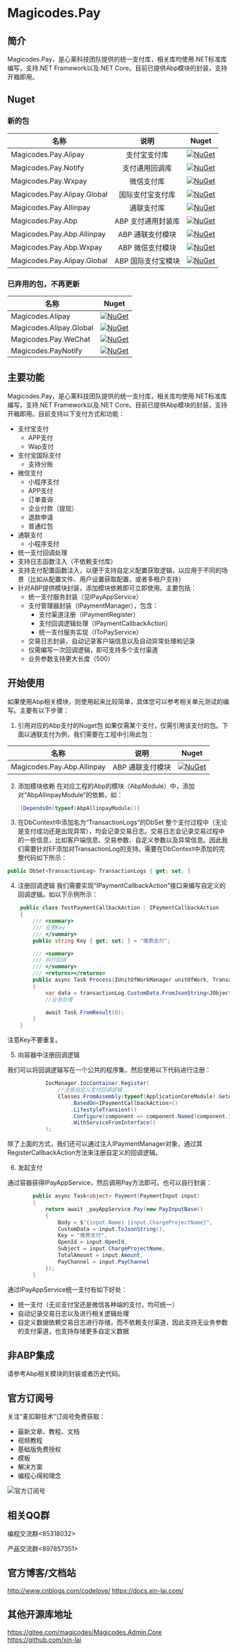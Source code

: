 # Magicodes.Pay

## 简介

Magicodes.Pay，是心莱科技团队提供的统一支付库，相关库均使用.NET标准库编写，支持.NET Framework以及.NET Core。目前已提供Abp模块的封装，支持开箱即用。

## Nuget

### 新的包

| 名称     |      说明      |      Nuget      |
|----------|:-------------:|:-------------:|
| Magicodes.Pay.Alipay  |支付宝支付库|  [![NuGet](https://buildstats.info/nuget/Magicodes.Pay.Alipay)](https://www.nuget.org/packages/Magicodes.Pay.Alipay) |
| Magicodes.Pay.Notify  |支付通用回调库|   [![NuGet](https://buildstats.info/nuget/Magicodes.Pay.Notify)](https://www.nuget.org/packages/Magicodes.Pay.Notify) |
| Magicodes.Pay.Wxpay  |微信支付库|  [![NuGet](https://buildstats.info/nuget/Magicodes.Pay.Wxpay)](https://www.nuget.org/packages/Magicodes.Pay.Wxpay) |
| Magicodes.Pay.Alipay.Global |国际支付宝支付库 |  [![NuGet](https://buildstats.info/nuget/Magicodes.Pay.Alipay.Global)](https://www.nuget.org/packages/Magicodes.Pay.Alipay.Global) |
| Magicodes.Pay.Allinpay  | 通联支付库 | [![NuGet](https://buildstats.info/nuget/Magicodes.Pay.Allinpay)](https://www.nuget.org/packages/Magicodes.Pay.Allinpay) |
| Magicodes.Pay.Abp  | ABP 支付通用封装库| [![NuGet](https://buildstats.info/nuget/Magicodes.Pay.Abp)](https://www.nuget.org/packages/Magicodes.Pay.Abp) |
| Magicodes.Pay.Abp.Allinpay  |ABP 通联支付模块|  [![NuGet](https://buildstats.info/nuget/Magicodes.Pay.Abp.Allinpay)](https://www.nuget.org/packages/Magicodes.Pay.Abp.Allinpay) |
| Magicodes.Pay.Abp.Wxpay  | ABP 微信支付模块| [![NuGet](https://buildstats.info/nuget/Magicodes.Pay.Abp.Wxpay)](https://www.nuget.org/packages/Magicodes.Pay.Abp.Wxpay) |
| Magicodes.Pay.Alipay.Global  | ABP 国际支付宝模块 |  [![NuGet](https://buildstats.info/nuget/Magicodes.Pay.Alipay.Global)](https://www.nuget.org/packages/Magicodes.Pay.Alipay.Global) |

### 已弃用的包，不再更新

| 名称     |      Nuget      |
|----------|:-------------:|
| Magicodes.Alipay  |  [![NuGet](https://buildstats.info/nuget/Magicodes.Alipay)](https://www.nuget.org/packages/Magicodes.Alipay) |
| Magicodes.Alipay.Global |    [![NuGet](https://buildstats.info/nuget/Magicodes.Alipay.Global)](https://www.nuget.org/packages/Magicodes.Alipay.Global)   |
| Magicodes.Pay.WeChat | [![NuGet](https://buildstats.info/nuget/Magicodes.Pay.WeChat)](https://www.nuget.org/packages/Magicodes.Pay.WeChat) |
| Magicodes.PayNotify | [![NuGet](https://buildstats.info/nuget/Magicodes.PayNotify)](https://www.nuget.org/packages/Magicodes.PayNotify) |

## 主要功能
Magicodes.Pay，是心莱科技团队提供的统一支付库，相关库均使用.NET标准库编写，支持.NET Framework以及.NET Core。目前已提供Abp模块的封装，支持开箱即用。目前支持以下支付方式和功能：
* 支付宝支付
  * APP支付
  * Wap支付
* 支付宝国际支付
  * 支持分账
* 微信支付
  * 小程序支付
  * APP支付
  * 订单查询
  * 企业付款（提现）
  * 退款申请
  * 普通红包
* 通联支付
  * 小程序支付
* 统一支付回调处理
* 支持日志函数注入（不依赖支付库）
* 支持支付配置函数注入，以便于支持自定义配置获取逻辑，以应用于不同的场景（比如从配置文件、用户设置获取配置，或者多租户支持）
* 针对ABP提供模块封装，添加模块依赖即可立即使用。主要包括：
  * 统一支付服务封装（见IPayAppService）
  * 支付管理器封装（IPaymentManager），包含：
    * 支付渠道注册（IPaymentRegister）
    * 支付回调逻辑处理（IPaymentCallbackAction）
    * 统一支付服务实现（IToPayService）
  * 交易日志封装，自动记录客户端信息以及自动异常处理和记录
  * 仅需编写一次回调逻辑，即可支持多个支付渠道
  * 业务参数支持更大长度（500）

## 开始使用

如果使用Abp相关模块，则使用起来比较简单，具体您可以参考相关单元测试的编写。主要有以下步骤：

1. 引用对应的Abp支付的Nuget包
如果仅需某个支付，仅需引用该支付的包。下面以通联支付为例，我们需要在工程中引用此包：

| 名称     |      说明      |      Nuget      |
|----------|:-------------:|:-------------:|
| Magicodes.Pay.Abp.Allinpay  |ABP 通联支付模块|  [![NuGet](https://buildstats.info/nuget/Magicodes.Pay.Abp.Allinpay)](https://www.nuget.org/packages/Magicodes.Pay.Abp.Allinpay) |

2. 添加模块依赖
在对应工程的Abp的模块（AbpModule）中，添加对“AbpAllinpayModule”的依赖，如：

````C#
    [DependsOn(typeof(AbpAllinpayModule))]
````

3. 在DbContext中添加名为“TransactionLogs”的DbSet
整个支付过程中（无论是支付成功还是出现异常），均会记录交易日志。交易日志会记录交易过程中的一些信息，比如客户端信息、交易参数、自定义参数以及异常信息。因此我们需要针对EF添加对TransactionLog的支持。需要在DbContext中添加的完整代码如下所示：

````C#
public DbSet<TransactionLog> TransactionLogs { get; set; }
````

4. 注册回调逻辑
我们需要实现“IPaymentCallbackAction”接口来编写自定义的回调逻辑。如以下示例所示：

````C#
    public class TestPaymentCallbackAction : IPaymentCallbackAction
    {
        /// <summary>
        /// 业务Key
        /// </summary>
        public string Key { get; set; } = "缴费支付";

        /// <summary>
        /// 执行回调
        /// </summary>
        /// <returns></returns>
        public async Task Process(IUnitOfWorkManager unitOfWork, TransactionLog transactionLog)
        {
            var data = transactionLog.CustomData.FromJsonString<JObject>();
            //业务处理

            await Task.FromResult(0);
        }
    }
````
注意Key不要重复。

5. 向容器中注册回调逻辑

我们可以将回调逻辑写在一个公共的程序集，然后使用以下代码进行注册：

````C#
            IocManager.IocContainer.Register(
                //注册自定义支付回调逻辑
                Classes.FromAssembly(typeof(ApplicationCoreModule).GetAssembly())
                    .BasedOn<IPaymentCallbackAction>()
                    .LifestyleTransient()
                    .Configure(component => component.Named(component.Implementation.FullName))
                    .WithServiceFromInterface()
            );
````

除了上面的方式，我们还可以通过注入IPaymentManager对象，通过其RegisterCallbackAction方法来注册自定义的回调逻辑。

6. 发起支付

通过容器获得IPayAppService，然后调用Pay方法即可。也可以自行封装：

````C#
        public async Task<object> Payment(PaymentInput input)
        {
            return await _payAppService.Pay(new PayInputBase()
            {
                Body = $"{input.Name} {input.ChargeProjectName}",
                CustomData = input.ToJsonString(),
                Key = "缴费支付",
                OpenId = input.OpenId,
                Subject = input.ChargeProjectName,
                TotalAmount = input.Amount,
                PayChannel = input.PayChannel
            });
        }
````

通过IPayAppService统一支付有如下好处：
- 统一支付（无论支付宝还是微信各种端的支付，均可统一）
- 自动记录交易日志以及进行相关逻辑处理
- 自定义数据依赖交易日志进行存储，而不依赖支付渠道，因此支持无业务参数的支付渠道，也支持存储更多自定义数据

## 非ABP集成

请参考Abp相关模块的封装或者历史代码。

## 官方订阅号

关注“麦扣聊技术”订阅号免费获取：

* 最新文章、教程、文档
* 视频教程
* 基础版免费授权
* 模板
* 解决方案
* 编程心得和理念

![官方订阅号](res/wechat.jpg)

## 相关QQ群

编程交流群<85318032>

产品交流群<897857351>

## 官方博客/文档站

<http://www.cnblogs.com/codelove/>
<https://docs.xin-lai.com/>

## 其他开源库地址

<https://gitee.com/magicodes/Magicodes.Admin.Core>
<https://github.com/xin-lai>

